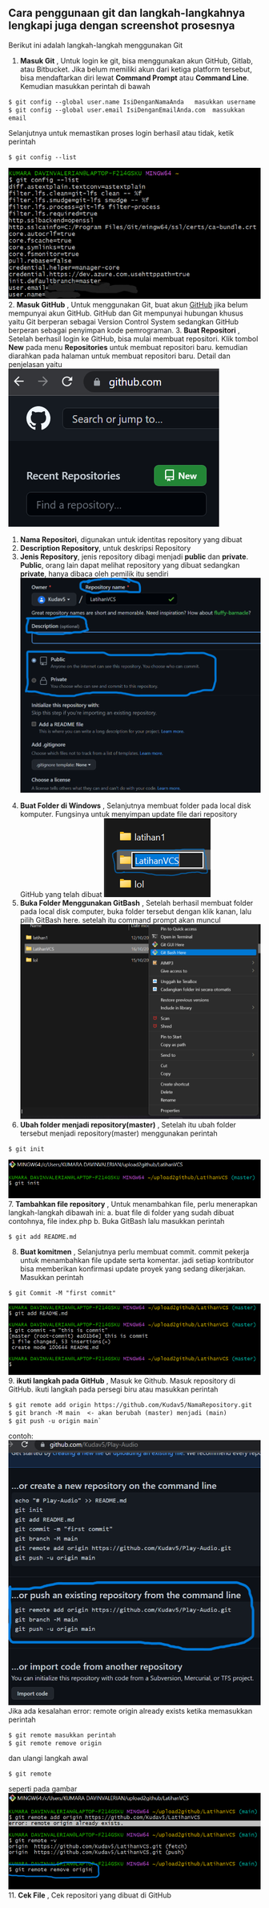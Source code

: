 ## **Cara penggunaan git dan langkah-langkahnya lengkapi juga dengan screenshot prosesnya**

Berikut ini adalah langkah-langkah menggunakan Git
1. **Masuk Git**
, Untuk login ke git, bisa menggunakan akun GitHub, Gitlab, atau Bitbucket. Jika belum
memiliki akun dari ketiga platform tersebut, bisa mendaftarkan diri lewat 
**Command Prompt** atau **Command Line**. Kemudian masukkan perintah di bawah
```
$ git config --global user.name IsiDenganNamaAnda   masukkan username
$ git config --global user.email IsiDenganEmailAnda.com  massukkan email
```
Selanjutnya untuk memastikan proses login berhasil atau tidak, ketik perintah
```
$ git config --list
```
![vcs1](foto_langkah/vcs1.png)
2. **Masuk GitHub**
, Untuk menggunakan Git, buat akun [GitHub](https://github.com/) jika belum mempunyai 
akun GitHub. GitHub dan Git mempunyai hubungan khusus yaitu Git berperan sebagai 
Version Control System sedangkan GitHub berperan sebagai penyimpan kode pemrograman.
3. **Buat Repositori**
, Setelah berhasil login ke GitHub, bisa mulai membuat repositori. Klik tombol **New**
pada menu **Repositories** untuk membuat repositori baru. kemudian diarahkan pada halaman
untuk membuat repositori baru. Detail dan penjelasan yaitu
![vcs2](foto_langkah/vcs2.png)
1) **Nama Repositori**, digunakan untuk identitas repository yang dibuat
2) **Description Repository**, untuk deskripsi Repository
3) **Jenis Repository**, jenis repository dibagi menjadi **public** dan **private**. 
   **Public**, orang lain dapat melihat repository yang dibuat sedangkan **private**,
   hanya dibaca oleh pemilik itu sendiri
![vcs3](foto_langkah/vcs3.png)
4. **Buat Folder di Windows**
, Selanjutnya membuat folder pada local disk komputer. Fungsinya untuk menyimpan update 
file dari repository GitHub yang telah dibuat
![vcs4](foto_langkah/vcs4.png)
5. **Buka Folder Menggunakan GitBash**
, Setelah berhasil membuat folder pada local disk computer, buka folder tersebut dengan
klik kanan, lalu pilih GitBash here. setelah itu command prompt akan muncul
![vcs5](foto_langkah/vcs5.png)
6. **Ubah folder menjadi repository(master)**
, Setelah itu ubah folder tersebut menjadi repository(master) menggunakan perintah 
```
$ git init
```
![vcs6](foto_langkah/vcs6.png)
7. **Tambahkan file repository**
, Untuk menambahkan file, perlu menerapkan langkah-langkah dibawah ini:
a. buat file di folder yang sudah dibuat contohnya, file index.php
b. Buka GitBash lalu masukkan perintah 
```
$ git add README.md
```
8. **Buat komitmen**
, Selanjutnya perlu membuat commit. commit pekerja untuk menambahkan file update serta 
komentar. jadi setiap kontributor bisa memberikan konfirmasi update proyek yang sedang 
dikerjakan. Masukkan perintah
```
$ git Commit -M "first commit"
```
![vcs7](foto_langkah/vcs7.png)
9. **ikuti langkah pada GitHub**
, Masuk ke Github. Masuk repository di GitHub. ikuti langkah pada persegi biru atau 
masukkan perintah
```
$ git remote add origin https://github.com/Kudav5/NamaRepository.git
$ git branch -M main  <- akan berubah (master) menjadi (main)
$ git push -u origin main`
```
contoh:
![vcs8](foto_langkah/vcs8.png)
Jika ada kesalahan error: remote origin already exists ketika memasukkan perintah
```
$ git remote masukkan perintah
$ git remote remove origin 
```
dan ulangi langkah awal 
```
$ git remote
```
seperti pada gambar
![vcs9](foto_langkah/vcs9.png)
11. **Cek File**
, Cek repositori yang dibuat di GitHub
